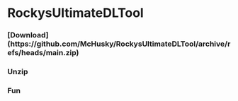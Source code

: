 # RockysUltimateDLTool

<h3 align="left">[Download](https://github.com/McHusky/RockysUltimateDLTool/archive/refs/heads/main.zip)</h3>
<h3 align="left">Unzip</h3>
<h3 align="left">Fun</h3>
